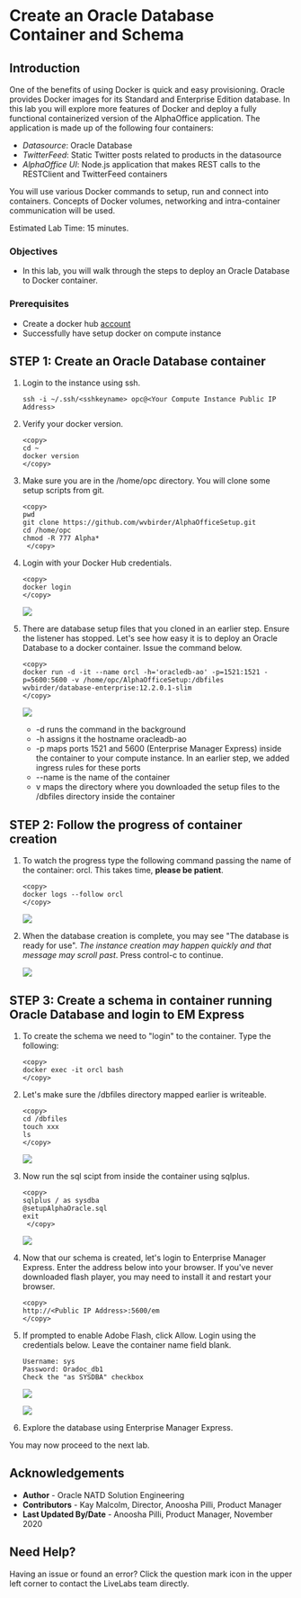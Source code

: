 # Create an Oracle Database Container and Schema

## Introduction

One of the benefits of using Docker is quick and easy provisioning.  Oracle provides Docker images for its Standard and Enterprise Edition database.  In this lab you will explore more features of Docker and deploy a fully functional containerized version of the AlphaOffice application. The application is made up of the following four containers:

- *Datasource*: Oracle Database
- *TwitterFeed*: Static Twitter posts related to products in the datasource
- *AlphaOffice UI*: Node.js application that makes REST calls to the RESTClient and TwitterFeed containers

You will use various Docker commands to setup, run and connect into containers. Concepts of Docker volumes, networking and intra-container communication will be used.

Estimated Lab Time: 15 minutes.

### Objectives

- In this lab, you will walk through the steps to deploy an Oracle Database to Docker container.

### Prerequisites

* Create a docker hub [account](http://hub.docker.com)
* Successfully have setup docker on compute instance

## **STEP 1:** Create an Oracle Database container

1. Login to the instance using ssh.

    ````
    ssh -i ~/.ssh/<sshkeyname> opc@<Your Compute Instance Public IP Address>
    ````

2.  Verify your docker version.

    ````
    <copy>
    cd ~
    docker version
    </copy>
    ````
3.  Make sure you are in the /home/opc directory.  You will clone some setup scripts from git.
    ````
    <copy>
    pwd
    git clone https://github.com/wvbirder/AlphaOfficeSetup.git
    cd /home/opc
    chmod -R 777 Alpha*
     </copy>
    ````

4.  Login with your Docker Hub credentials.

    ````
    <copy>
    docker login
    </copy>
    ````

    ![](images/section5step2.png " ")

5.  There are database setup files that you cloned in an earlier step.   Ensure the listener has stopped.  Let's see how easy it is to deploy an Oracle Database to a docker container.  Issue the command below.

    ````
    <copy>
    docker run -d -it --name orcl -h='oracledb-ao' -p=1521:1521 -p=5600:5600 -v /home/opc/AlphaOfficeSetup:/dbfiles wvbirder/database-enterprise:12.2.0.1-slim
    </copy>
    ````

    ![](images/section5step3.png " ")

    - -d runs the command in the background
    - -h assigns it the hostname oracleadb-ao
    - -p maps ports 1521 and 5600 (Enterprise Manager Express) inside the container to your compute instance. In an earlier step, we added ingress rules for these ports
    - --name is the name of the container
    - v maps the directory where you downloaded the setup files to the /dbfiles directory inside the container

## **STEP 2:** Follow the progress of container creation

1.  To watch the progress type the following command passing the name of the container:  orcl.  This takes time, **please be patient**.

    ````
    <copy>
    docker logs --follow orcl
    </copy>
    ````

    ![](images/section5step4.png " ")

2.  When the database creation is complete, you may see "The database is ready for use". *The instance creation may happen quickly and that message may scroll past*. Press control-c to continue.

    ![](images/section5step4b.png " ")


## **STEP 3:** Create a schema in container running Oracle Database and login to EM Express

1.  To create the schema we need to "login" to the container.  Type the following:

    ````
    <copy>
    docker exec -it orcl bash
    </copy>
    ````

2.  Let's make sure the /dbfiles directory mapped earlier is writeable.

    ````
    <copy>
    cd /dbfiles
    touch xxx
    ls
    </copy>
    ````

    ![](images/section6step2.png " ")

3.  Now run the sql scipt from inside the container using sqlplus.

    ````
    <copy>
    sqlplus / as sysdba
    @setupAlphaOracle.sql
    exit
     </copy>
    ````

    ![](images/section6step3.png " ")

4.  Now that our schema is created, let's login to Enterprise Manager Express.  Enter the address below into your browser.  If you've never downloaded flash player, you may need to install it and restart your browser.

    ````
    <copy>
    http://<Public IP Address>:5600/em
    </copy>
    ````

5.  If prompted to enable Adobe Flash, click Allow.  Login using the credentials below.  Leave the container name field blank.

    ````
    Username: sys
    Password: Oradoc_db1
    Check the "as SYSDBA" checkbox
    ````

    ![](images/em-express.png " ")

    ![](images/emexpress.png " ")

6. Explore the database using Enterprise Manager Express.

You may now proceed to the next lab.

## Acknowledgements
* **Author** - Oracle NATD Solution Engineering
* **Contributors** - Kay Malcolm, Director, Anoosha Pilli, Product Manager
* **Last Updated By/Date** - Anoosha Pilli, Product Manager, November 2020

## Need Help?  
Having an issue or found an error?  Click the question mark icon in the upper left corner to contact the LiveLabs team directly.
